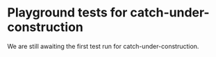 # Playground tests for catch-under-construction
We are still awaiting the first test run for catch-under-construction.
